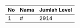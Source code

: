 | No | Nama            | Jumlah Level |
|----|-----------------|--------------|
| 1  | #    |    2914        |
